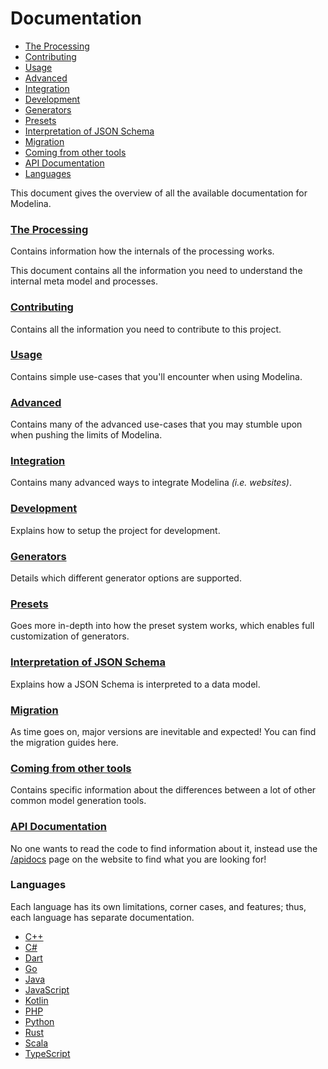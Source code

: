 # Documentation

<!-- toc is generated with GitHub Actions do not remove toc markers -->

<!-- toc -->

- [The Processing](#the-processing)
- [Contributing](#contributing)
- [Usage](#usage)
- [Advanced](#advanced)
- [Integration](#integration)
- [Development](#development)
- [Generators](#generators)
- [Presets](#presets)
- [Interpretation of JSON Schema](#interpretation-of-json-schema)
- [Migration](#migration)
- [Coming from other tools](#coming-from-other-tools)
- [API Documentation](#api-documentation)
- [Languages](#languages)

<!-- tocstop -->

This document gives the overview of all the available documentation for Modelina.

### [The Processing](./input-processing.md)
Contains information how the internals of the processing works.

This document contains all the information you need to understand the internal meta model and processes.

### [Contributing](./contributing.md)
Contains all the information you need to contribute to this project.

### [Usage](./usage.md)
Contains simple use-cases that you'll encounter when using Modelina.

### [Advanced](./advanced.md)
Contains many of the advanced use-cases that you may stumble upon when pushing the limits of Modelina.

### [Integration](./integration.md)
Contains many advanced ways to integrate Modelina _(i.e. websites)_. 

### [Development](./development.md)
Explains how to setup the project for development. 

### [Generators](./generators.md)
Details which different generator options are supported.

### [Presets](./presets.md)
Goes more in-depth into how the preset system works, which enables full customization of generators.

### [Interpretation of JSON Schema](./docs/inputs/JSON_Schema.md)
Explains how a JSON Schema is interpreted to a data model.

### [Migration](./migrations/README.md)
As time goes on, major versions are inevitable and expected! You can find the migration guides here.

### [Coming from other tools](./other-tools.md)
Contains specific information about the differences between a lot of other common model generation tools. 

### [API Documentation](https://modelina.org/apidocs)

No one wants to read the code to find information about it, instead use the [/apidocs](https://modelina.org/apidocs) page on the website to find what you are looking for!

### Languages
Each language has its own limitations, corner cases, and features; thus, each language has separate documentation.
- [C++](./languages/Cplusplus.md)
- [C#](./languages/Csharp.md)
- [Dart](./languages/Dart.md)
- [Go](./languages/Go.md)
- [Java](./languages/Java.md)
- [JavaScript](./languages/JavaScript.md)
- [Kotlin](./languages/Kotlin.md)
- [PHP](./languages/Php.md)
- [Python](./languages/Python.md)
- [Rust](./languages/Rust.md)
- [Scala](./languages/Scala.md)
- [TypeScript](./languages/TypeScript.md)
